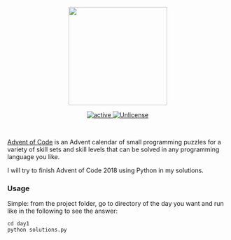 <p align="center">
    <img src="https://user-images.githubusercontent.com/16360374/49324718-7954f100-f4e8-11e8-8ef6-1b701afc504f.png" width="225"/>
</p>  
<p align="center">
    <a href="https://adventofcode.com/">
        <img src="https://img.shields.io/badge/status-active-brightgreen.svg" alt="active"/>
    </a>
    <a href="http://unlicense.org/">
        <img src="https://img.shields.io/badge/license-Unlicense-blue.svg" alt="Unlicense" />
    </a>
</p>
<br> 

[Advent of Code](https://adventofcode.com) is an Advent calendar of small programming puzzles for a variety of skill sets and skill levels that can be solved in any programming language you like.

I will try to finish Advent of Code 2018 using Python in my solutions.


### Usage

Simple: from the project folder, go to directory of the day you want and run like in the following to see the answer:
    
    cd day1
    python solutions.py